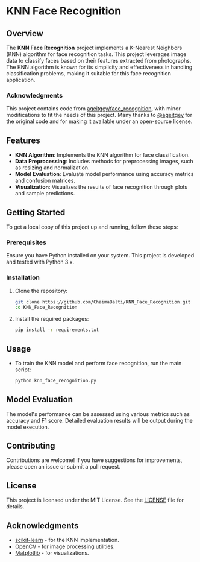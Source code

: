 # KNN Face Recognition

## Overview
The **KNN Face Recognition** project implements a K-Nearest Neighbors (KNN) algorithm for face recognition tasks. This project leverages image data to classify faces based on their features extracted from photographs. The KNN algorithm is known for its simplicity and effectiveness in handling classification problems, making it suitable for this face recognition application.

### Acknowledgments
This project contains code from [ageitgey/face_recognition](https://github.com/ageitgey/face_recognition), with minor modifications to fit the needs of this project. Many thanks to [@ageitgey](https://github.com/ageitgey) for the original code and for making it available under an open-source license.

## Features
- **KNN Algorithm**: Implements the KNN algorithm for face classification.
- **Data Preprocessing**: Includes methods for preprocessing images, such as resizing and normalization.
- **Model Evaluation**: Evaluate model performance using accuracy metrics and confusion matrices.
- **Visualization**: Visualizes the results of face recognition through plots and sample predictions.

## Getting Started
To get a local copy of this project up and running, follow these steps:

### Prerequisites
Ensure you have Python installed on your system. This project is developed and tested with Python 3.x.

### Installation
1. Clone the repository:
   ```bash
   git clone https://github.com/ChaimaBalti/KNN_Face_Recognition.git
   cd KNN_Face_Recognition
   ```
2. Install the required packages:
   ```bash
   pip install -r requirements.txt
   ```

## Usage
- To train the KNN model and perform face recognition, run the main script:
   ```bash
   python knn_face_recognition.py
   ```

## Model Evaluation
The model's performance can be assessed using various metrics such as accuracy and F1 score. Detailed evaluation results will be output during the model execution.

## Contributing
Contributions are welcome! If you have suggestions for improvements, please open an issue or submit a pull request.

## License
This project is licensed under the MIT License. See the [LICENSE](LICENSE) file for details.

## Acknowledgments
- [scikit-learn](https://scikit-learn.org/stable/) - for the KNN implementation.
- [OpenCV](https://opencv.org/) - for image processing utilities.
- [Matplotlib](https://matplotlib.org/) - for visualizations.

```
